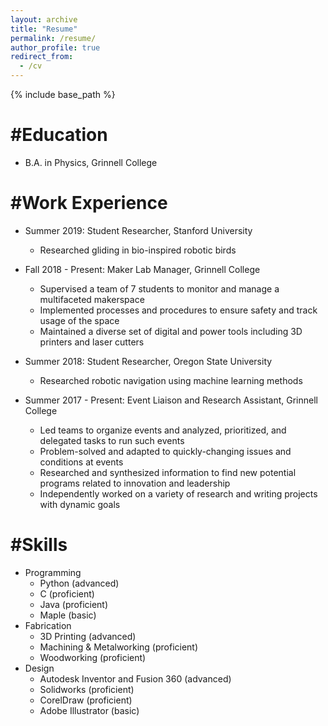 ```yaml
---
layout: archive
title: "Resume"
permalink: /resume/
author_profile: true
redirect_from:
  - /cv
---
```


{% include base_path %}

#Education
======
* B.A. in Physics, Grinnell College

#Work Experience
======
* Summer 2019: Student Researcher, Stanford University
  * Researched gliding in bio-inspired robotic birds
  
* Fall 2018 - Present: Maker Lab Manager, Grinnell College
  * Supervised a team of 7 students to monitor and manage a multifaceted makerspace
  * Implemented processes and procedures to ensure safety and track usage of the space
  * Maintained a diverse set of digital and power tools including 3D printers and laser cutters

* Summer 2018: Student Researcher, Oregon State University
  * Researched robotic navigation using machine learning methods
  
* Summer 2017 - Present: Event Liaison and Research Assistant, Grinnell College
  * Led teams to organize events and analyzed, prioritized, and delegated tasks to run such events
  * Problem-solved and adapted to quickly-changing issues and conditions at events
  * Researched and synthesized information to find new potential programs related to innovation and leadership
  * Independently worked on a variety of research and writing projects with dynamic goals

#Skills
======
* Programming
  * Python (advanced)
  * C (proficient)
  * Java (proficient)
  * Maple (basic)
* Fabrication
  * 3D Printing (advanced)
  * Machining & Metalworking (proficient)
  * Woodworking (proficient)
* Design
  * Autodesk Inventor and Fusion 360 (advanced)
  * Solidworks (proficient)
  * CorelDraw (proficient)
  * Adobe Illustrator (basic)
